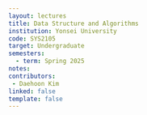 ```yaml
---
layout: lectures 
title: Data Structure and Algorithms
institution: Yonsei University
code: SYS2105
target: Undergraduate
semesters:
  - term: Spring 2025
notes:
contributors:
 - Daehoon Kim
linked: false
template: false
---
```

